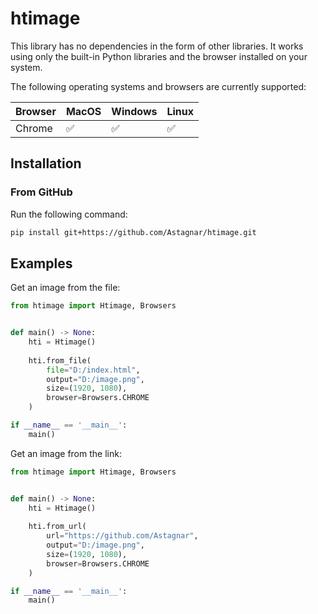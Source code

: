 # htimage

This library has no dependencies in the form of other libraries. It works using only the built-in Python libraries and the browser installed on your system.

The following operating systems and browsers are currently supported:

| Browser | MacOS | Windows | Linux |
|---------|-------|---------|-------|
| Chrome  | ✅     | ✅       | ✅     |

## Installation

### From GitHub

Run the following command:

```bash
pip install git+https://github.com/Astagnar/htimage.git
```

## Examples

Get an image from the file:

```Python
from htimage import Htimage, Browsers


def main() -> None:
    hti = Htimage()
    
    hti.from_file(
        file="D:/index.html",
        output="D:/image.png",
        size=(1920, 1080),
        browser=Browsers.CHROME
    )

if __name__ == '__main__':
    main()
```

Get an image from the link:

```Python
from htimage import Htimage, Browsers


def main() -> None:
    hti = Htimage()
    
    hti.from_url(
        url="https://github.com/Astagnar",
        output="D:/image.png",
        size=(1920, 1080),
        browser=Browsers.CHROME
    )

if __name__ == '__main__':
    main()
```
